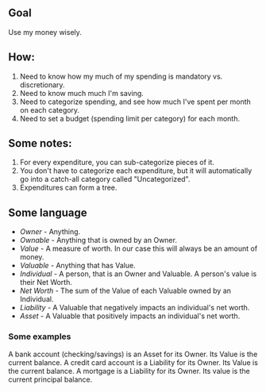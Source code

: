 
## Goal

Use my money wisely.

## How:

1. Need to know how my much of my spending is mandatory vs. discretionary.
2. Need to know much much I'm saving.
3. Need to categorize spending, and see how much I've spent per month on each category.
4. Need to set a budget (spending limit per category) for each month.

## Some notes:

1. For every expenditure, you can sub-categorize pieces of it.
2. You don't have to categorize each expenditure, but it will automatically go into a catch-all category called "Uncategorized".
3. Expenditures can form a tree.


## Some language

* _Owner_      - Anything.
* _Ownable_    - Anything that is owned by an Owner.
* _Value_      - A measure of worth.  In our case this will always be an amount of money.
* _Valuable_   - Anything that has Value.
* _Individual_ - A person, that is an Owner and Valuable.  A person's value is their Net Worth.
* _Net Worth_  - The sum of the Value of each Valuable owned by an Individual.
* _Liability_  - A Valuable that negatively impacts an individual's net worth.
* _Asset_      - A Valuable that positively impacts an individual's net worth.

### Some examples

A bank account (checking/savings) is an Asset for its Owner.  Its Value is the current balance.
A credit card account is a Liability for its Owner. Its Value is the current balance.
A mortgage is a Liability for its Owner. Its value is the current principal balance.


